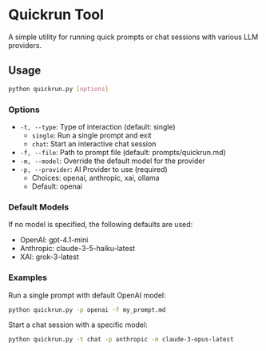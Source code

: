 # Quickrun Tool

A simple utility for running quick prompts or chat sessions with various LLM providers.

## Usage

```bash
python quickrun.py [options]
```

### Options

- `-t, --type`: Type of interaction (default: single)
  - `single`: Run a single prompt and exit
  - `chat`: Start an interactive chat session
- `-f, --file`: Path to prompt file (default: prompts/quickrun.md)
- `-m, --model`: Override the default model for the provider
- `-p, --provider`: AI Provider to use (required)
  - Choices: openai, anthropic, xai, ollama
  - Default: openai

### Default Models

If no model is specified, the following defaults are used:
- OpenAI: gpt-4.1-mini
- Anthropic: claude-3-5-haiku-latest
- XAI: grok-3-latest

### Examples

Run a single prompt with default OpenAI model:
```bash
python quickrun.py -p openai -f my_prompt.md
```

Start a chat session with a specific model:
```bash
python quickrun.py -t chat -p anthropic -m claude-3-opus-latest
``` 